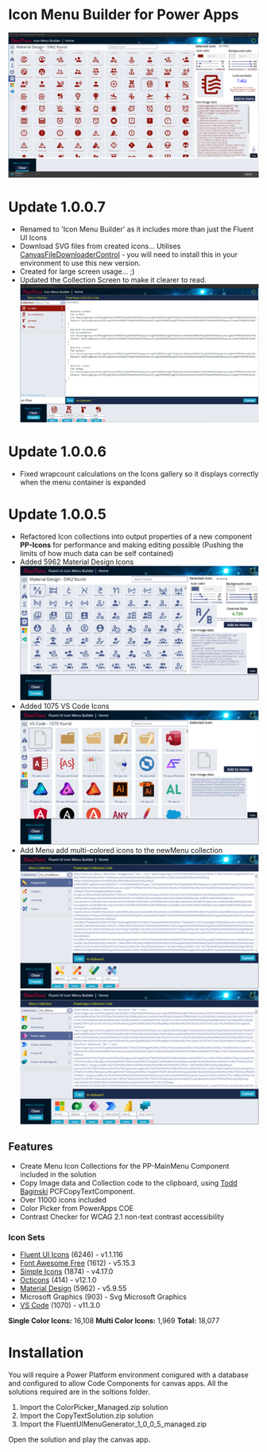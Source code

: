 # Icon Menu Builder for Power Apps

![Menu Generator](./assets/1.0.0.7.png)

# Update 1.0.0.7
- Renamed to 'Icon Menu Builder' as it includes more than just the Fluent UI Icons
- Download SVG files from created icons... Utilises [CanvasFileDownloaderControl](https://github.com/rwilson504/PCFControls/releases) - you will need to install this in your environment to use this new version.
- Created for large screen usage... ;)
- Updated the Collection Screen to make it clearer to read.
![Menu Generator](./assets/1.0.0.7-1.png)
# Update 1.0.0.6
- Fixed wrapcount calculations on the Icons gallery so it displays correctly when the menu container is expanded
# Update 1.0.0.5

- Refactored Icon collections into output properties of a new component __PP-Icons__ for performance and making editing possible (Pushing the limits of how much data can be self contained)
- Added 5962 Material Design Icons
![Viva Menu](./assets/mat-icons.png)
- Added 1075 VS Code Icons
![Viva Menu](./assets/vs-code.png)
- Add Menu add multi-colored icons to the newMenu collection
![Viva Menu](./assets/viva-menu.png)
![Viva Menu](./assets/ms-menu.png)
## Features
- Create Menu Icon Collections for the PP-MainMenu Component included in the solution
- Copy Image data and Collection code to the clipboard, using [Todd Baginski](https://github.com/TBag/power-apps-copy-text-to-clipboard) PCFCopyTextComponent.
- Over 11000 icons included
- Color Picker from PowerApps COE
- Contrast Checker for WCAG 2.1 non-text contrast accessibility


### Icon Sets
- [Fluent UI Icons](https://github.com/microsoft/fluentui-system-icons) (6246)  - v1.1.116
- [Font Awesome Free](https://github.com/FortAwesome/Font-Awesome) (1612)  - v5.15.3
- [Simple Icons](https://github.com/simple-icons/simple-icons) (1874)  - v4.17.0
- [Octicons](https://github.com/primer/octicons) (414) - v12.1.0
- [Material Design](https://materialdesignicons.com) (5962) - v5.9.55
- Microsoft Graphics (903) - Svg Microsoft Graphics
- [VS Code](https://github.com/vscode-icons/vscode-icons) (1070)  - v11.3.0

__Single Color Icons:__  16,108
__Multi Color Icons:__    1,969
__Total:__               18,077

# Installation

You will require a Power Platform environment conigured with a database and configured to allow Code Components for canvas apps. All the solutions required are in the soltions folder.

1. Import the ColorPicker_Managed.zip solution 
2. Import the CopyTextSolution.zip solution
3. Import the FluentUIMenuGenerator_1_0_0_5_managed.zip

Open the solution and play the canvas app.

